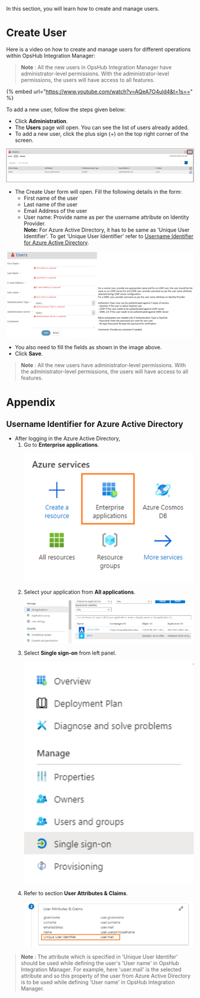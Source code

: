 In this section, you will learn how to create and manage users. 

# Create User

Here is a video on how to create and manage users for different operations within OpsHub Integration Manager:

> **Note** : All the new users in OpsHub Integration Manager have administrator-level permissions. With the administrator-level permissions, the users will have access to all features.

{% embed url="https://www.youtube.com/watch?v=AQeA7O4uld4&t=1s==" %}

To add a new user, follow the steps given below:
* Click **Administration**. 
* The **Users** page will open. You can see the list of users already added.
* To add a new user, click the plus sign (+) on the top right corner of the screen. 

![User Management Page](../../assets/User_Management_Image_1C.png)

* The Create User form will open. Fill the following details in the form: 
  * First name of the user
  * Last name of the user
  * Email Address of the user
  * User name&#58; Provide name as per the username attribute on Identity Provider.  
    **Note:** For Azure Active Directory, it has to be same as 'Unique User Identifier'. To get 'Unique User Identifier' refer to [Username Identifier for Azure Active Directory](#username-identifer-for-azure-active-directory).

![User Form](../../assets/User_Management_Image_2CF123.png)

* You also need to fill the fields as shown in the image above. 
* Click **Save**.
  
> **Note** : All the new users have administrator-level permissions. With the administrator-level permissions, the users will have access to all features.

# Appendix

## Username Identifier for Azure Active Directory

* After logging in the Azure Active Directory,
  1. Go to **Enterprise applications**.  
     <p align="center">
       <img src="../../assets/Azure_Services.png" alt="Enterprise Applications" style="width: 600px;" />
     </p>  
  2. Select your application from **All applications**.  
     <p align="center">
       <img src="../../assets/Azure_Application.png" alt="Select Application" style="width: 600px;" />
     </p>  
  3. Select **Single sign-on** from left panel.  
     <p align="center">
       <img src="../../assets/Azure_SingleSignOn.png" alt="Single Sign-On" style="width: 600px;" />
     </p>  
  4. Refer to section **User Attributes & Claims**.  
     <p align="center">
       <img src="../../assets/Azure_UserAttribute.png" alt="User Attributes" style="width: 600px;" />
     </p>

> **Note** : The attribute which is specified in 'Unique User Identifer' should be used while defining the user's 'User name' in OpsHub Integration Manager. For example, here 'user.mail' is the selected attribute and so this property of the user from Azure Active Directory is to be used while defining 'User name' in OpsHub Integration Manager.
